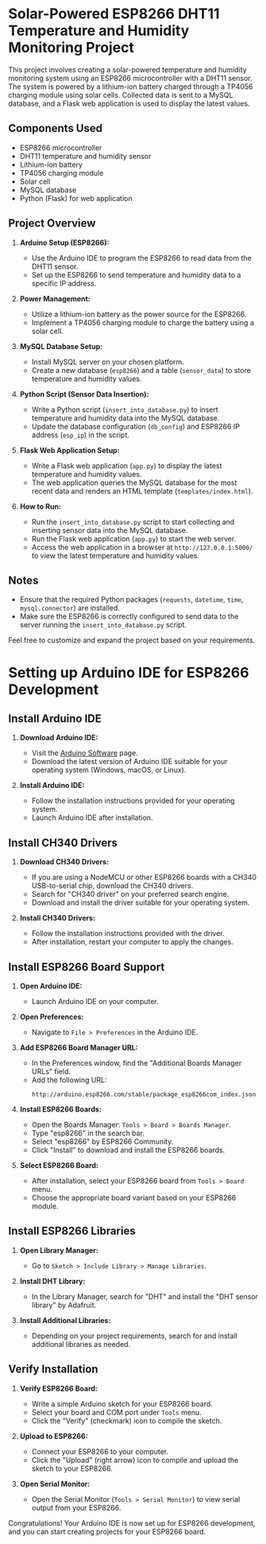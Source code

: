 # Solar-Powered ESP8266 DHT11 Temperature and Humidity Monitoring Project

This project involves creating a solar-powered temperature and humidity monitoring system using an ESP8266 microcontroller with a DHT11 sensor. The system is powered by a lithium-ion battery charged through a TP4056 charging module using solar cells. Collected data is sent to a MySQL database, and a Flask web application is used to display the latest values.

## Components Used

- ESP8266 microcontroller
- DHT11 temperature and humidity sensor
- Lithium-ion battery
- TP4056 charging module
- Solar cell
- MySQL database
- Python (Flask) for web application

## Project Overview

1. **Arduino Setup (ESP8266):**
   - Use the Arduino IDE to program the ESP8266 to read data from the DHT11 sensor.
   - Set up the ESP8266 to send temperature and humidity data to a specific IP address.

2. **Power Management:**
   - Utilize a lithium-ion battery as the power source for the ESP8266.
   - Implement a TP4056 charging module to charge the battery using a solar cell.

3. **MySQL Database Setup:**
   - Install MySQL server on your chosen platform.
   - Create a new database (`esp8266`) and a table (`sensor_data`) to store temperature and humidity values.

4. **Python Script (Sensor Data Insertion):**
   - Write a Python script (`insert_into_database.py`) to insert temperature and humidity data into the MySQL database.
   - Update the database configuration (`db_config`) and ESP8266 IP address (`esp_ip`) in the script.

5. **Flask Web Application Setup:**
   - Write a Flask web application (`app.py`) to display the latest temperature and humidity values.
   - The web application queries the MySQL database for the most recent data and renders an HTML template (`templates/index.html`).

6. **How to Run:**
   - Run the `insert_into_database.py` script to start collecting and inserting sensor data into the MySQL database.
   - Run the Flask web application (`app.py`) to start the web server.
   - Access the web application in a browser at `http://127.0.0.1:5000/` to view the latest temperature and humidity values.


## Notes

- Ensure that the required Python packages (`requests`, `datetime`, `time`, `mysql.connector`) are installed.
- Make sure the ESP8266 is correctly configured to send data to the server running the `insert_into_database.py` script.

Feel free to customize and expand the project based on your requirements.


# Setting up Arduino IDE for ESP8266 Development

## Install Arduino IDE

1. **Download Arduino IDE:**
   - Visit the [Arduino Software](https://www.arduino.cc/en/Main/Software) page.
   - Download the latest version of Arduino IDE suitable for your operating system (Windows, macOS, or Linux).

2. **Install Arduino IDE:**
   - Follow the installation instructions provided for your operating system.
   - Launch Arduino IDE after installation.

## Install CH340 Drivers

1. **Download CH340 Drivers:**
   - If you are using a NodeMCU or other ESP8266 boards with a CH340 USB-to-serial chip, download the CH340 drivers.
   - Search for "CH340 driver" on your preferred search engine.
   - Download and install the driver suitable for your operating system.

2. **Install CH340 Drivers:**
   - Follow the installation instructions provided with the driver.
   - After installation, restart your computer to apply the changes.

## Install ESP8266 Board Support

1. **Open Arduino IDE:**
   - Launch Arduino IDE on your computer.

2. **Open Preferences:**
   - Navigate to `File > Preferences` in the Arduino IDE.

3. **Add ESP8266 Board Manager URL:**
   - In the Preferences window, find the "Additional Boards Manager URLs" field.
   - Add the following URL:
     ```
     http://arduino.esp8266.com/stable/package_esp8266com_index.json
     ```

4. **Install ESP8266 Boards:**
   - Open the Boards Manager: `Tools > Board > Boards Manager`.
   - Type "esp8266" in the search bar.
   - Select "esp8266" by ESP8266 Community.
   - Click "Install" to download and install the ESP8266 boards.

5. **Select ESP8266 Board:**
   - After installation, select your ESP8266 board from `Tools > Board` menu.
   - Choose the appropriate board variant based on your ESP8266 module.

## Install ESP8266 Libraries

1. **Open Library Manager:**
   - Go to `Sketch > Include Library > Manage Libraries`.

2. **Install DHT Library:**
   - In the Library Manager, search for "DHT" and install the "DHT sensor library" by Adafruit.

3. **Install Additional Libraries:**
   - Depending on your project requirements, search for and install additional libraries as needed.

## Verify Installation

1. **Verify ESP8266 Board:**
   - Write a simple Arduino sketch for your ESP8266 board.
   - Select your board and COM port under `Tools` menu.
   - Click the "Verify" (checkmark) icon to compile the sketch.

2. **Upload to ESP8266:**
   - Connect your ESP8266 to your computer.
   - Click the "Upload" (right arrow) icon to compile and upload the sketch to your ESP8266.

3. **Open Serial Monitor:**
   - Open the Serial Monitor (`Tools > Serial Monitor`) to view serial output from your ESP8266.

Congratulations! Your Arduino IDE is now set up for ESP8266 development, and you can start creating projects for your ESP8266 board.


